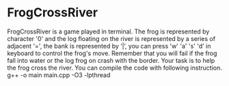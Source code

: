 # FrogCrossRiver
FrogCrossRiver is a game played in terminal. The frog is represented by character '0' and the log floating on the river is represented by a series of adjacent '=', the bank is represented by ‘|’, you can press 'w' 'a' 's' 'd' in keyboard to control the frog's move. Remember that you will fail if the frog fall into water or the log frog on crash with the border. Your task is to help the frog cross the river.
You can compile the code with following instruction.
g++ -o main main.cpp -O3 -lpthread
